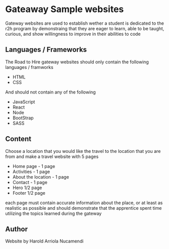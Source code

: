 # Gateaway Sample websites

Gateway websites are used to establish wether a student is dedicated to the r2h program by demonstraing that they are eager to learn, able to be taught, curious, and show willingness to improve in their abilities to code

## Languages / Frameworks

The Road to Hire gateway websites should only contain the following languages / framworks

- HTML
- CSS

And should not contain any of the following

- JavaScript
- React
- Node
- BootStrap
- SASS

## Content

Choose a location that you would like the travel to the location that you are from and make a travel website with 5 pages

- Home page - 1 page
- Activities - 1 page
- About the location - 1 page
- Contact - 1 page
- Hero 1/2 page
- Footer 1/2 page

each page must contain accurate information about the place, or at least as realistic as possible and should demonstrate that the apprentice spent time utilizing the topics learned during the gateway

## Author

Website by Harold Arriola Nucamendi
